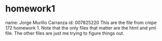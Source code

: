 # homework1
name: Jorge Murillo Carranza id: 007825220
This are the file from cmpe 172 homework 1.
Note that the only files that matter are the html and yml file.
The other files are just me trying to figure things out.
